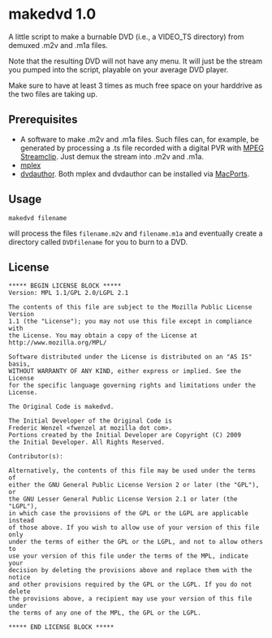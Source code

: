 makedvd 1.0
===========

A little script to make a burnable DVD (i.e., a VIDEO_TS directory) from demuxed .m2v and .m1a files.

Note that the resulting DVD will not have any menu. It will just be the stream you pumped into the script, playable on your average DVD player.

Make sure to have at least 3 times as much free space on your harddrive as the two files are taking up.

Prerequisites
-------------
*  A software to make .m2v and .m1a files. Such files can, for example, be generated by processing a .ts file recorded with a digital PVR with [MPEG Streamclip](http://www.squared5.com/). Just demux the stream into .m2v and .m1a.
* [mplex](http://mjpeg.sourceforge.net/)
* [dvdauthor](http://dvdauthor.sourceforge.net/). Both mplex and dvdauthor can be installed via [MacPorts](http://www.macports.org/).

Usage
-----
`makedvd filename`

will process the files `filename.m2v` and `filename.m1a` and eventually create a directory called `DVDfilename` for you to burn to a DVD.

License
-------
    ***** BEGIN LICENSE BLOCK *****
    Version: MPL 1.1/GPL 2.0/LGPL 2.1

    The contents of this file are subject to the Mozilla Public License Version 
    1.1 (the "License"); you may not use this file except in compliance with 
    the License. You may obtain a copy of the License at 
    http://www.mozilla.org/MPL/

    Software distributed under the License is distributed on an "AS IS" basis,
    WITHOUT WARRANTY OF ANY KIND, either express or implied. See the License
    for the specific language governing rights and limitations under the
    License.

    The Original Code is makedvd.

    The Initial Developer of the Original Code is
    Frederic Wenzel <fwenzel at mozilla dot com>.
    Portions created by the Initial Developer are Copyright (C) 2009
    the Initial Developer. All Rights Reserved.

    Contributor(s):

    Alternatively, the contents of this file may be used under the terms of
    either the GNU General Public License Version 2 or later (the "GPL"), or
    the GNU Lesser General Public License Version 2.1 or later (the "LGPL"),
    in which case the provisions of the GPL or the LGPL are applicable instead
    of those above. If you wish to allow use of your version of this file only
    under the terms of either the GPL or the LGPL, and not to allow others to
    use your version of this file under the terms of the MPL, indicate your
    decision by deleting the provisions above and replace them with the notice
    and other provisions required by the GPL or the LGPL. If you do not delete
    the provisions above, a recipient may use your version of this file under
    the terms of any one of the MPL, the GPL or the LGPL.

    ***** END LICENSE BLOCK *****

